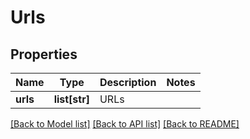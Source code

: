 # Urls

## Properties
Name | Type | Description | Notes
------------ | ------------- | ------------- | -------------
**urls** | **list[str]** | URLs | 

[[Back to Model list]](../README.md#documentation-for-models) [[Back to API list]](../README.md#documentation-for-api-endpoints) [[Back to README]](../README.md)

